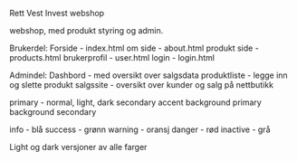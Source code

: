 Rett Vest Invest webshop

webshop, med produkt styring og admin.


Brukerdel:
Forside - index.html
om side - about.html
produkt side - products.html
brukerprofil - user.html
login - login.html


Admindel:
Dashbord - med oversikt over salgsdata
produktliste - legge inn og slette produkt
salgssite - oversikt over kunder og salg på nettbutikk


primary - normal, light, dark
secondary
accent
background primary
background secondary

info - blå
success - grønn
warning - oransj
danger - rød
inactive - grå

Light og dark versjoner av alle farger
